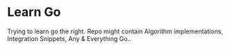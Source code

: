 # Learn Go

Trying to learn go the right.
Repo might contain Algorithm implementations, Integration Snippets, Any & Everything Go..
